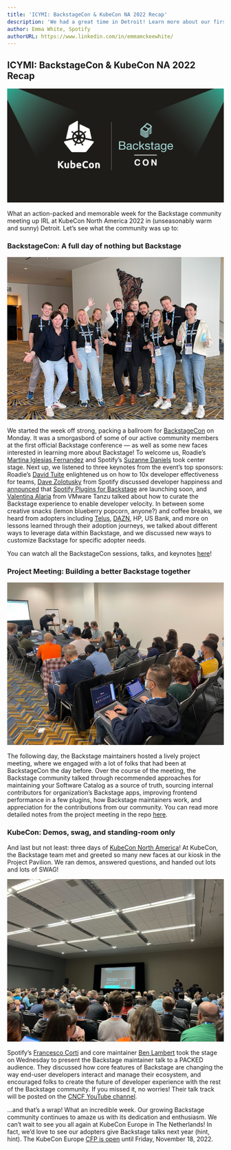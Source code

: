 ```yaml
---
title: 'ICYMI: BackstageCon & KubeCon NA 2022 Recap'
description: 'We had a great time in Detroit! Learn more about our first dedicated conference to Backstage and KubeCon NA 2022.'
author: Emma White, Spotify
authorURL: https://www.linkedin.com/in/emmamckeewhite/
---
```


## ICYMI: BackstageCon & KubeCon NA 2022 Recap

![blog header image](assets/2022-10-28/preview.png)

What an action-packed and memorable week for the Backstage community meeting up IRL at KubeCon North America 2022 in (unseasonably warm and sunny) Detroit. Let’s see what the community was up to:

### BackstageCon: A full day of nothing but Backstage

![Backstagecon group](assets/2022-10-28/groupimage.jpg)

We started the week off strong, packing a ballroom for [BackstageCon](https://events.linuxfoundation.org/backstagecon-north-america/) on Monday. It was a smorgasbord of some of our active community members at the first official Backstage conference — as well as some new faces interested in learning more about Backstage! To welcome us, Roadie’s [Martina Iglesias Fernandez](https://github.com/martina-if) and Spotify’s [Suzanne Daniels](https://github.com/suuus) took center stage. Next up, we listened to three keynotes from the event’s top sponsors: Roadie’s [David Tuite](https://github.com/dtuite) enlightened us on how to 10x developer effectiveness for teams, [Dave Zolotusky](https://github.com/dzolotusky) from Spotify discussed developer happiness and [announced](https://www.linkedin.com/posts/spotify-r%26d_backstage-devex-activity-6990305201710587904-SnDQ?utm_source=share&utm_medium=member_desktop) that [Spotify Plugins for Backstage](https://backstage.spotify.com/blog/spotify-plugins-for-backstage/) are launching soon, and [Valentina Alaria](https://www.linkedin.com/in/valentinaalaria/) from VMware Tanzu talked about how to curate the Backstage experience to enable developer velocity. In between some creative snacks (lemon blueberry popcorn, anyone?) and coffee breaks, we heard from adopters including [Telus](https://backstage.spotify.com/blog/building-for-simplicity-TELUS/), [DAZN](https://backstage.spotify.com/blog/adopter-spotlight/dazn/), HP, US Bank, and more on lessons learned through their adoption journeys, we talked about different ways to leverage data within Backstage, and we discussed new ways to customize Backstage for specific adopter needs.

You can watch all the BackstageCon sessions, talks, and keynotes [here](https://www.youtube.com/playlist?list=PLj6h78yzYM2OKySsTuiip3BqmdYZQRnSf)!

### Project Meeting: Building a better Backstage together

![project meeting image](assets/2022-10-28/real_project_meeting.jpeg)

The following day, the Backstage maintainers hosted a lively project meeting, where we engaged with a lot of folks that had been at BackstageCon the day before. Over the course of the meeting, the Backstage community talked through recommended approaches for maintaining your Software Catalog as a source of truth, sourcing internal contributors for organization’s Backstage apps, improving frontend performance in a few plugins, how Backstage maintainers work, and appreciation for the contributions from our community. You can read more detailed notes from the project meeting in the repo [here](https://github.com/backstage/community/blob/main/project-meetings/kubecon-na-2022.md).

### KubeCon: Demos, swag, and standing-room only

And last but not least: three days of [KubeCon North America](https://events.linuxfoundation.org/kubecon-cloudnativecon-north-america/)! At KubeCon, the Backstage team met and greeted so many new faces at our kiosk in the Project Pavilion. We ran demos, answered questions, and handed out lots and lots of SWAG!

![maintainer presentation](assets/2022-10-28/project_meeting.jpg)

Spotify’s [Francesco Corti](https://github.com/fcorti) and core maintainer [Ben Lambert](https://github.com/benjdlambert) took the stage on Wednesday to present the Backstage maintainer talk to a PACKED audience. They discussed how core features of Backstage are changing the way end-user developers interact and manage their ecosystem, and encouraged folks to create the future of developer experience with the rest of the Backstage community. If you missed it, no worries! Their talk track will be posted on the [CNCF YouTube channel](https://www.youtube.com/c/cloudnativefdn).

…and that’s a wrap! What an incredible week. Our growing Backstage community continues to amaze us with its dedication and enthusiasm. We can’t wait to see you all again at KubeCon Europe in The Netherlands! In fact, we’d love to see our adopters give Backstage talks next year (hint, hint). The KubeCon Europe [CFP is open](https://events.linuxfoundation.org/kubecon-cloudnativecon-europe/program/cfp/#overview) until Friday, November 18, 2022.
